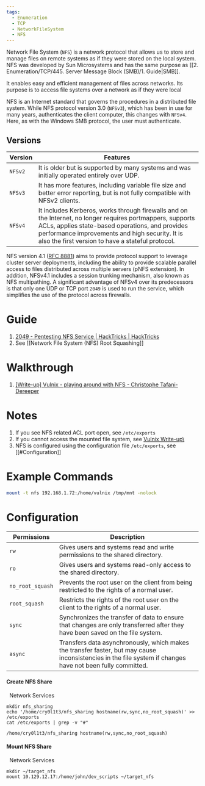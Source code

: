 ```yaml
---
tags:
  - Enumeration
  - TCP
  - NetworkFileSystem
  - NFS
---
```

Network File System (`NFS`) is a network protocol that allows us to store and manage files on remote systems as if they were stored on the local system. NFS was developed by Sun Microsystems and has the same purpose as [[2. Enumeration/TCP/445. Server Message Block (SMB)/1. Guide|SMB]]. 

It enables easy and efficient management of files across networks. Its purpose is to access file systems over a network as if they were local

NFS is an Internet standard that governs the procedures in a distributed file system. While NFS protocol version 3.0 (`NFSv3`), which has been in use for many years, authenticates the client computer, this changes with `NFSv4`. Here, as with the Windows SMB protocol, the user must authenticate.

## Versions 

| **Version** | **Features**                                                                                                                                                                                                                                                         |
| ----------- | -------------------------------------------------------------------------------------------------------------------------------------------------------------------------------------------------------------------------------------------------------------------- |
| `NFSv2`     | It is older but is supported by many systems and was initially operated entirely over UDP.                                                                                                                                                                           |
| `NFSv3`     | It has more features, including variable file size and better error reporting, but is not fully compatible with NFSv2 clients.                                                                                                                                       |
| `NFSv4`     | It includes Kerberos, works through firewalls and on the Internet, no longer requires portmappers, supports ACLs, applies state-based operations, and provides performance improvements and high security. It is also the first version to have a stateful protocol. |

NFS version 4.1 ([RFC 8881](https://datatracker.ietf.org/doc/html/rfc8881)) aims to provide protocol support to leverage cluster server deployments, including the ability to provide scalable parallel access to files distributed across multiple servers (pNFS extension). In addition, NFSv4.1 includes a session trunking mechanism, also known as NFS multipathing. A significant advantage of NFSv4 over its predecessors is that only one UDP or TCP port `2049` is used to run the service, which simplifies the use of the protocol across firewalls.



# Guide

1. [2049 - Pentesting NFS Service | HackTricks | HackTricks](https://book.hacktricks.xyz/network-services-pentesting/nfs-service-pentesting)
2. See [[Network File System (NFS) Root Squashing]]

# Walkthrough 

1. [[Write-up] Vulnix - playing around with NFS - Christophe Tafani-Dereeper](https://blog.christophetd.fr/write-up-vulnix/)
# Notes

1. If you see NFS related ACL port open, see `/etc/exports`
2. If you cannot access the mounted file system, see [Vulnix Write-up\ ](https://blog.christophetd.fr/write-up-vulnix/)
3. NFS is configured using the configuration file `/etc/exports`, see [[#Configuration]]
# Example Commands


```bash
mount -t nfs 192.168.1.72:/home/vulnix /tmp/mnt -nolock
```


# Configuration 

|**Permissions**|**Description**|
|---|---|
|`rw`|Gives users and systems read and write permissions to the shared directory.|
|`ro`|Gives users and systems read-only access to the shared directory.|
|`no_root_squash`|Prevents the root user on the client from being restricted to the rights of a normal user.|
|`root_squash`|Restricts the rights of the root user on the client to the rights of a normal user.|
|`sync`|Synchronizes the transfer of data to ensure that changes are only transferred after they have been saved on the file system.|
|`async`|Transfers data asynchronously, which makes the transfer faster, but may cause inconsistencies in the file system if changes have not been fully committed.|


#### Create NFS Share

  Network Services

```shell-session
mkdir nfs_sharing
echo '/home/cry0l1t3/nfs_sharing hostname(rw,sync,no_root_squash)' >> /etc/exports
cat /etc/exports | grep -v "#"

/home/cry0l1t3/nfs_sharing hostname(rw,sync,no_root_squash)
```


#### Mount NFS Share

  Network Services

```shell-session
mkdir ~/target_nfs
mount 10.129.12.17:/home/john/dev_scripts ~/target_nfs
```